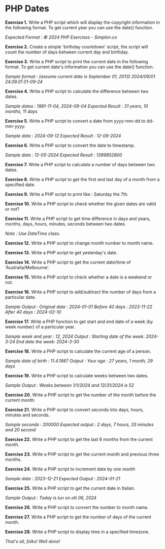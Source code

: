# PHP Dates

**Exercise 1.** Write a PHP script which will display the copyright information in the following format. To get current year you can use the date() function.

*Expected Format : © 2024 PHP Exercises - Simplon.co*


**Exercise 2.** Create a simple 'birthday countdown' script, the script will count the number of days between current day and birthday.


**Exercise 3.** Write a PHP script to print the current date in the following format. To get current date's information you can use the date() function.

*Sample format : (assume current date is September 01, 2013)
2024/09/01
24.09.01
01-09-24*


**Exercise 4.** Write a PHP script to calculate the difference between two dates.

*Sample dates : 1981-11-04, 2024-09-04
Expected Result : 31 years, 10 months, 11 days*


**Exercise 5.** Write a PHP script to convert a date from yyyy-mm-dd to dd-mm-yyyy.

*Sample date : 2024-09-12
Expected Result : 12-09-2024*


**Exercise 6.** Write a PHP script to convert the date to timestamp.

*Sample date : 12-05-2024
Expected Result : 1399852800*


**Exercise 7.** Write a PHP script to calculate a number of days between two dates.


**Exercise 8.** Write a PHP script to get the first and last day of a month from a specified date.


**Exercise 9.** Write a PHP script to print like : Saturday the 7th.


**Exercise 10.** Write a PHP script to check whether the given dates are valid or not?


**Exercise 11.** Write a PHP script to get time difference in days and years, months, days, hours, minutes, seconds between two dates.

*Note : Use DateTime class.*


**Exercise 12.** Write a PHP script to change month number to month name.


**Exercise 13.** Write a PHP script to get yesterday's date.


**Exercise 14.** Write a PHP script to get the current date/time of 'Australia/Melbourne'.


**Exercise 15.** Write a PHP script to check whether a date is a weekend or not.


**Exercise 16.** Write a PHP script to add/subtract the number of days from a particular date.

*Sample Output : Original date : 2024-01-01
Before 40 days : 2023-11-22
After 40 days : 2024-02-10*


**Exercise 17.** Write a PHP function to get start and end date of a week (by week number) of a particular year.

*Sample week and year : 12, 2024
Output :
Starting date of the week: 2024-3-24
End date the week: 2024-3-30*


**Exercise 18.** Write a PHP script to calculate the current age of a person.

*Sample date of birth : 11.4.1987
Output : Your age : 27 years, 1 month, 29 days*


**Exercise 19.** Write a PHP script to calculate weeks between two dates.

*Sample Output : Weeks between 1/1/2024 and 12/31/2024 is 52*


**Exercise 20.** Write a PHP script to get the number of the month before the current month.


**Exercise 21.** Write a PHP script to convert seconds into days, hours, minutes and seconds.

*Sample seconds : 200000
Expected output : 2 days, 7 hours, 33 minutes and 20 second*


**Exercise 22.** Write a PHP script to get the last 6 months from the current month.


**Exercise 23.** Write a PHP script to get the current month and previous three months.


**Exercise 24.** Write a PHP script to increment date by one month

*Sample date : 2023-12-21
Expected Output : 2024-01-21*


**Exercise 25.** Write a PHP script to get the current date in Italian.

*Sample Output : Today is lun on ott 06, 2024*


**Exercise 26.** Write a PHP script to convert the number to month name.


**Exercise 27.** Write a PHP script to get the number of days of the current month.


**Exercise 28.** Write a PHP script to display time in a specified timezone.


*That's all, folks! Well done!*
